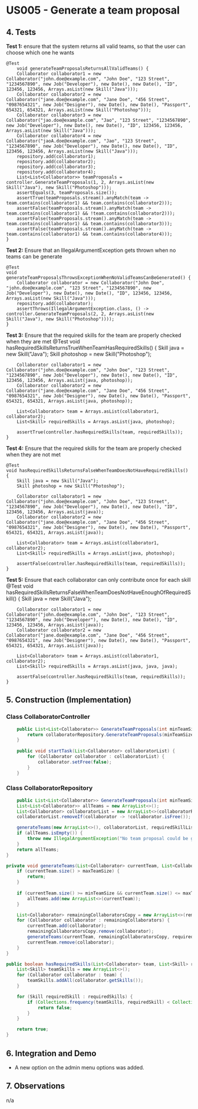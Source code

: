 # US005 - Generate a team proposal 

## 4. Tests 

**Test 1:** ensure that the system returns all valid teams, so that the user can choose which one he wants
   
    @Test
        void generateTeamProposalsReturnsAllValidTeams() {
        Collaborator collaborator1 = new Collaborator("john.doe@example.com", "John Doe", "123 Street", "1234567890", new Job("Developer"), new Date(), new Date(), "ID", 123456, 123456, Arrays.asList(new Skill("Java")));
        Collaborator collaborator2 = new Collaborator("jane.doe@example.com", "Jane Doe", "456 Street", "0987654321", new Job("Designer"), new Date(), new Date(), "Passport", 654321, 654321, Arrays.asList(new Skill("Photoshop")));
        Collaborator collaborator3 = new Collaborator("jao.doe@example.com", "Jao", "123 Street", "1234567890", new Job("Developer"), new Date(), new Date(), "ID", 123456, 123456, Arrays.asList(new Skill("Java")));
        Collaborator collaborator4 = new Collaborator("jaoA.doe@example.com", "Jao", "123 Street", "1234567890", new Job("Developer"), new Date(), new Date(), "ID", 123456, 123456, Arrays.asList(new Skill("Java")));
        repository.add(collaborator1);
        repository.add(collaborator2);
        repository.add(collaborator3);
        repository.add(collaborator4);
        List<List<Collaborator>> teamProposals = controller.GenerateTeamProposals(1, 2, Arrays.asList(new Skill("Java"), new Skill("Photoshop")));
        assertEquals(3, teamProposals.size());
        assertTrue(teamProposals.stream().anyMatch(team -> team.contains(collaborator1) && team.contains(collaborator2)));
        assertFalse(teamProposals.stream().anyMatch(team -> team.contains(collaborator1) && !team.contains(collaborator2)));
        assertFalse(teamProposals.stream().anyMatch(team -> team.contains(collaborator1) && team.contains(collaborator3)));
        assertFalse(teamProposals.stream().anyMatch(team -> team.contains(collaborator1) && team.contains(collaborator4)));
    }

**Test 2:** Ensure that an IllegalArgumentException gets thrown when no teams can be generate

    @Test
    void generateTeamProposalsThrowsExceptionWhenNoValidTeamsCanBeGenerated() {
        Collaborator collaborator = new Collaborator("John Doe", "john.doe@example.com", "123 Street", "1234567890", new Job("Developer"), new Date(), new Date(), "ID", 123456, 123456, Arrays.asList(new Skill("Java")));
        repository.add(collaborator);
        assertThrows(IllegalArgumentException.class, () -> controller.GenerateTeamProposals(2, 2, Arrays.asList(new Skill("Java"), new Skill("Photoshop"))));
    }


**Test 3:** Ensure that the required skills for the team are properly checked when they are met
    @Test
    void hasRequiredSkillsReturnsTrueWhenTeamHasRequiredSkills() {
        Skill java = new Skill("Java");
        Skill photoshop = new Skill("Photoshop");

        Collaborator collaborator1 = new Collaborator("john.doe@example.com", "John Doe", "123 Street", "1234567890", new Job("Developer"), new Date(), new Date(), "ID", 123456, 123456, Arrays.asList(java, photoshop));
        Collaborator collaborator2 = new Collaborator("jane.doe@example.com", "Jane Doe", "456 Street", "0987654321", new Job("Designer"), new Date(), new Date(), "Passport", 654321, 654321, Arrays.asList(java, photoshop));

        List<Collaborator> team = Arrays.asList(collaborator1, collaborator2);
        List<Skill> requiredSkills = Arrays.asList(java, photoshop);

        assertTrue(controller.hasRequiredSkills(team, requiredSkills));
    }


**Test 4:** Ensure that the required skills for the team are properly checked when they are not met

    @Test
    void hasRequiredSkillsReturnsFalseWhenTeamDoesNotHaveRequiredSkills() {
        Skill java = new Skill("Java");
        Skill photoshop = new Skill("Photoshop");

        Collaborator collaborator1 = new Collaborator("john.doe@example.com", "John Doe", "123 Street", "1234567890", new Job("Developer"), new Date(), new Date(), "ID", 123456, 123456, Arrays.asList(java));
        Collaborator collaborator2 = new Collaborator("jane.doe@example.com", "Jane Doe", "456 Street", "0987654321", new Job("Designer"), new Date(), new Date(), "Passport", 654321, 654321, Arrays.asList(java));

        List<Collaborator> team = Arrays.asList(collaborator1, collaborator2);
        List<Skill> requiredSkills = Arrays.asList(java, photoshop);

        assertFalse(controller.hasRequiredSkills(team, requiredSkills));
    }


**Test 5:** Ensure that each collaborator can only contribute once for each skill
    @Test
    void hasRequiredSkillsReturnsFalseWhenTeamDoesNotHaveEnoughOfRequiredSkill() {
        Skill java = new Skill("Java");

        Collaborator collaborator1 = new Collaborator("john.doe@example.com", "John Doe", "123 Street", "1234567890", new Job("Developer"), new Date(), new Date(), "ID", 123456, 123456, Arrays.asList(java));
        Collaborator collaborator2 = new Collaborator("jane.doe@example.com", "Jane Doe", "456 Street", "0987654321", new Job("Designer"), new Date(), new Date(), "Passport", 654321, 654321, Arrays.asList(java));

        List<Collaborator> team = Arrays.asList(collaborator1, collaborator2);
        List<Skill> requiredSkills = Arrays.asList(java, java, java);

        assertFalse(controller.hasRequiredSkills(team, requiredSkills));
    }
 


## 5. Construction (Implementation)

### Class CollaboratorController

```java
    public List<List<Collaborator>> GenerateTeamProposals(int minTeamSize, int maxTeamSize, List<Skill> requiredSkillList) {
        return collaboratorRepository.GenerateTeamProposals(minTeamSize, maxTeamSize, requiredSkillList);
    }
    
    public void startTask(List<Collaborator> collaboratorList) {
        for (Collaborator collaborator : collaboratorList) {
            collaborator.setFree(false);
        }
    }
```

### Class CollaboratorRepository

```java
    public List<List<Collaborator>> GenerateTeamProposals(int minTeamSize, int maxTeamSize, List<Skill> requiredSkillList) {
    List<List<Collaborator>> allTeams = new ArrayList<>();
    List<Collaborator> collaboratorList = new ArrayList<>(collaboratorRepository.getCollaborators()); // Create a new mutable list
    collaboratorList.removeIf(collaborator -> !collaborator.isFree());

    generateTeams(new ArrayList<>(), collaboratorList, requiredSkillList, minTeamSize, maxTeamSize, allTeams);
    if (allTeams.isEmpty()) {
        throw new IllegalArgumentException("No team proposal could be generated with the given parameters.");
    }
    return allTeams;
}

private void generateTeams(List<Collaborator> currentTeam, List<Collaborator> remainingCollaborators, List<Skill> requiredSkills, int minTeamSize, int maxTeamSize, List<List<Collaborator>> allTeams) {
    if (currentTeam.size() > maxTeamSize) {
        return;
    }
    
    if (currentTeam.size() >= minTeamSize && currentTeam.size() <= maxTeamSize && hasRequiredSkills(currentTeam, requiredSkills)) {
        allTeams.add(new ArrayList<>(currentTeam));
    }

    List<Collaborator> remainingCollaboratorsCopy = new ArrayList<>(remainingCollaborators);
    for (Collaborator collaborator : remainingCollaborators) {
        currentTeam.add(collaborator);
        remainingCollaboratorsCopy.remove(collaborator);
        generateTeams(currentTeam, remainingCollaboratorsCopy, requiredSkills, minTeamSize, maxTeamSize, allTeams);
        currentTeam.remove(collaborator);
    }
}

public boolean hasRequiredSkills(List<Collaborator> team, List<Skill> requiredSkills) {
    List<Skill> teamSkills = new ArrayList<>();
    for (Collaborator collaborator : team) {
        teamSkills.addAll(collaborator.getSkills());
    }

    for (Skill requiredSkill : requiredSkills) {
        if (Collections.frequency(teamSkills, requiredSkill) < Collections.frequency(requiredSkills, requiredSkill)) {
            return false;
        }
    }

    return true;
}
```


## 6. Integration and Demo 

* A new option on the admin menu options was added.


## 7. Observations

n/a